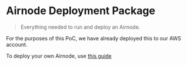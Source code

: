 # Airnode Deployment Package

> Everything needed to run and deploy an Airnode.

For the purposes of this PoC, we have already deployed this to our AWS account. 

To deploy your own Airnode, use [this guide](https://docs.api3.org/airnode/v0.5/grp-providers/tutorial/quick-deploy-aws/#deploy)